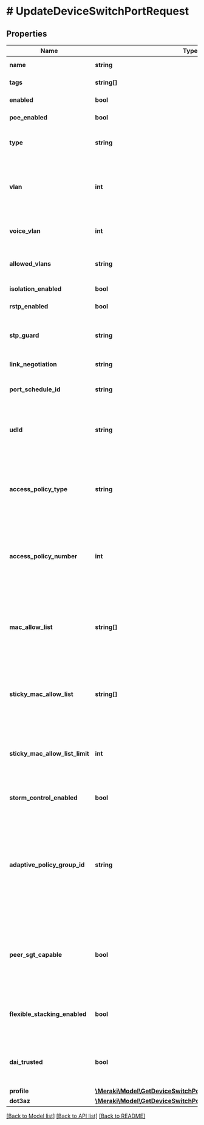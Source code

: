 # # UpdateDeviceSwitchPortRequest

## Properties

Name | Type | Description | Notes
------------ | ------------- | ------------- | -------------
**name** | **string** | The name of the switch port. | [optional]
**tags** | **string[]** | The list of tags of the switch port. | [optional]
**enabled** | **bool** | The status of the switch port. | [optional]
**poe_enabled** | **bool** | The PoE status of the switch port. | [optional]
**type** | **string** | The type of the switch port (&#39;trunk&#39;, &#39;access&#39;, &#39;stack&#39; or &#39;routed&#39;). | [optional]
**vlan** | **int** | The VLAN of the switch port. For a trunk port, this is the native VLAN. A null value will clear the value set for trunk ports. | [optional]
**voice_vlan** | **int** | The voice VLAN of the switch port. Only applicable to access ports. | [optional]
**allowed_vlans** | **string** | The VLANs allowed on the switch port. Only applicable to trunk ports. | [optional]
**isolation_enabled** | **bool** | The isolation status of the switch port. | [optional]
**rstp_enabled** | **bool** | The rapid spanning tree protocol status. | [optional]
**stp_guard** | **string** | The state of the STP guard (&#39;disabled&#39;, &#39;root guard&#39;, &#39;bpdu guard&#39; or &#39;loop guard&#39;). | [optional]
**link_negotiation** | **string** | The link speed for the switch port. | [optional]
**port_schedule_id** | **string** | The ID of the port schedule. A value of null will clear the port schedule. | [optional]
**udld** | **string** | The action to take when Unidirectional Link is detected (Alert only, Enforce). Default configuration is Alert only. | [optional]
**access_policy_type** | **string** | The type of the access policy of the switch port. Only applicable to access ports. Can be one of &#39;Open&#39;, &#39;Custom access policy&#39;, &#39;MAC allow list&#39; or &#39;Sticky MAC allow list&#39;. | [optional]
**access_policy_number** | **int** | The number of a custom access policy to configure on the switch port. Only applicable when &#39;accessPolicyType&#39; is &#39;Custom access policy&#39;. | [optional]
**mac_allow_list** | **string[]** | Only devices with MAC addresses specified in this list will have access to this port. Up to 20 MAC addresses can be defined. Only applicable when &#39;accessPolicyType&#39; is &#39;MAC allow list&#39;. | [optional]
**sticky_mac_allow_list** | **string[]** | The initial list of MAC addresses for sticky Mac allow list. Only applicable when &#39;accessPolicyType&#39; is &#39;Sticky MAC allow list&#39;. | [optional]
**sticky_mac_allow_list_limit** | **int** | The maximum number of MAC addresses for sticky MAC allow list. Only applicable when &#39;accessPolicyType&#39; is &#39;Sticky MAC allow list&#39;. | [optional]
**storm_control_enabled** | **bool** | The storm control status of the switch port. | [optional]
**adaptive_policy_group_id** | **string** | The adaptive policy group ID that will be used to tag traffic through this switch port. This ID must pre-exist during the configuration, else needs to be created using adaptivePolicy/groups API. Cannot be applied to a port on a switch bound to profile. | [optional]
**peer_sgt_capable** | **bool** | If true, Peer SGT is enabled for traffic through this switch port. Applicable to trunk port only, not access port. Cannot be applied to a port on a switch bound to profile. | [optional]
**flexible_stacking_enabled** | **bool** | For supported switches (e.g. MS420/MS425), whether or not the port has flexible stacking enabled. | [optional]
**dai_trusted** | **bool** | If true, ARP packets for this port will be considered trusted, and Dynamic ARP Inspection will allow the traffic. | [optional]
**profile** | [**\Meraki\Model\GetDeviceSwitchPorts200ResponseInnerProfile**](GetDeviceSwitchPorts200ResponseInnerProfile.md) |  | [optional]
**dot3az** | [**\Meraki\Model\GetDeviceSwitchPorts200ResponseInnerDot3az**](GetDeviceSwitchPorts200ResponseInnerDot3az.md) |  | [optional]

[[Back to Model list]](../../README.md#models) [[Back to API list]](../../README.md#endpoints) [[Back to README]](../../README.md)
